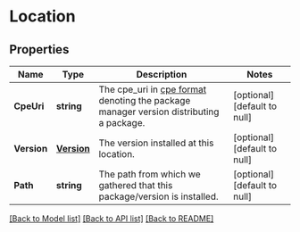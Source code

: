 # Location

## Properties
Name | Type | Description | Notes
------------ | ------------- | ------------- | -------------
**CpeUri** | **string** | The cpe_uri in [cpe format](https://cpe.mitre.org/specification/) denoting the package manager version distributing a package. | [optional] [default to null]
**Version** | [**Version**](Version.md) | The version installed at this location. | [optional] [default to null]
**Path** | **string** | The path from which we gathered that this package/version is installed. | [optional] [default to null]

[[Back to Model list]](../v1alpha1/README.md#documentation-for-models) [[Back to API list]](../v1alpha1/README.md#documentation-for-api-endpoints) [[Back to README]](../v1alpha1/README.md)


